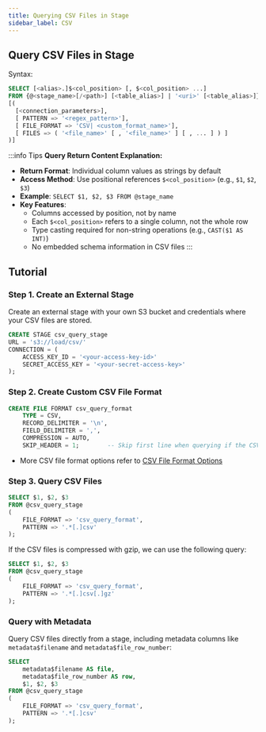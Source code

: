 ```yaml
---
title: Querying CSV Files in Stage
sidebar_label: CSV
---
```


## Query CSV Files in Stage

Syntax:
```sql
SELECT [<alias>.]$<col_position> [, $<col_position> ...] 
FROM {@<stage_name>[/<path>] [<table_alias>] | '<uri>' [<table_alias>]} 
[( 
  [<connection_parameters>],
  [ PATTERN => '<regex_pattern>'],
  [ FILE_FORMAT => 'CSV| <custom_format_name>'],
  [ FILES => ( '<file_name>' [ , '<file_name>' ] [ , ... ] ) ]
)]
```


:::info Tips
**Query Return Content Explanation:**

* **Return Format**: Individual column values as strings by default
* **Access Method**: Use positional references `$<col_position>` (e.g., `$1`, `$2`, `$3`)
* **Example**: `SELECT $1, $2, $3 FROM @stage_name`
* **Key Features**:
  * Columns accessed by position, not by name
  * Each `$<col_position>` refers to a single column, not the whole row
  * Type casting required for non-string operations (e.g., `CAST($1 AS INT)`)
  * No embedded schema information in CSV files
:::

## Tutorial

### Step 1. Create an External Stage

Create an external stage with your own S3 bucket and credentials where your CSV files are stored.
```sql
CREATE STAGE csv_query_stage 
URL = 's3://load/csv/' 
CONNECTION = (
    ACCESS_KEY_ID = '<your-access-key-id>' 
    SECRET_ACCESS_KEY = '<your-secret-access-key>'
);
```

### Step 2. Create Custom CSV File Format

```sql
CREATE FILE FORMAT csv_query_format 
    TYPE = CSV,
    RECORD_DELIMITER = '\n',
    FIELD_DELIMITER = ',',
    COMPRESSION = AUTO,
    SKIP_HEADER = 1;        -- Skip first line when querying if the CSV file has header
```

- More CSV file format options refer to [CSV File Format Options](/sql/sql-reference/file-format-options#csv-options)

### Step 3. Query CSV Files

```sql
SELECT $1, $2, $3
FROM @csv_query_stage
(
    FILE_FORMAT => 'csv_query_format',
    PATTERN => '.*[.]csv'
);
```

If the CSV files is compressed with gzip, we can use the following query:

```sql
SELECT $1, $2, $3
FROM @csv_query_stage
(
    FILE_FORMAT => 'csv_query_format',
    PATTERN => '.*[.]csv[.]gz'
);
```
### Query with Metadata

Query CSV files directly from a stage, including metadata columns like `metadata$filename` and `metadata$file_row_number`:

```sql
SELECT
    metadata$filename AS file,
    metadata$file_row_number AS row,
    $1, $2, $3
FROM @csv_query_stage
(
    FILE_FORMAT => 'csv_query_format',
    PATTERN => '.*[.]csv'
);
```